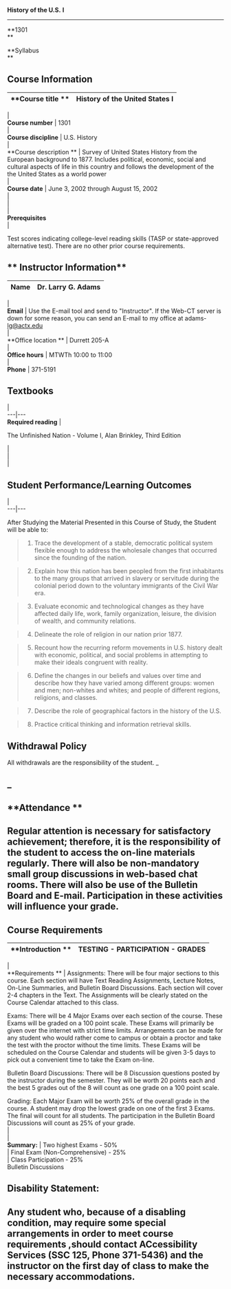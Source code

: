 **History of the U.S.** **I**  
  
---  
  
**1301  
**  
  
**Syllabus  
**  
  
  **Course Information**  
---  
  


**Course title  ** | History of the United States I  
---|---  
  |  
**Course number** |  1301  
|  
**Course discipline** |  U.S.  History  
|  
**Course description            ** | Survey of United States History from the
European background to 1877. Includes political, economic, social and cultural
aspects of life in this country and follows the development of the the United
States as a world power  
|  
**Course date** |  June 3, 2002 through August 15, 2002  
|  
|  
|  
**Prerequisites**  
|  
  
Test scores indicating college-level reading skills (TASP or state-approved
alternative test). There are no other prior course requirements.  
  
  
  
**  Instructor Information**  
---  
  


**Name** |  Dr. Larry G. Adams  
---|---  
|  
**Email** |  Use the E-mail tool and send to "Instructor". If the Web-CT
server is down for some reason, you can send an E-mail to my office at adams-
lg@actx.edu  
|  
**Office location                     ** | Durrett 205-A  
|  
**Office hours** |  MTWTh 10:00 to 11:00  
|  
**Phone** |  371-5191  
  


**Textbooks**  
---  
  
  |  
---|---  
**Required reading** |

The Unfinished Nation - Volume I, Alan Brinkley, Third Edition  
  
  |  
|  
|  
  
**Student Performance/Learning Outcomes**  
---  
  
  |  
---|---  
  
After Studying the Material Presented in this Course of Study, the Student
will be able to:

>   1. Trace the development of a stable, democratic political system flexible
enough to address the wholesale changes that occurred since the founding of
the nation.  
>  
>

>   2. Explain how this nation has been peopled from the first inhabitants to
the many groups that arrived in slavery or servitude during the colonial
period down to the voluntary immigrants of the Civil War era.  
>  
>

>   3. Evaluate economic and technological changes as they have affected daily
life, work, family organization, leisure, the division of wealth, and
community relations.  
>  
>

>   4. Delineate the role of religion in our nation prior 1877.  
>  
>

>   5. Recount how the recurring reform movements in U.S. history dealt with
economic, political, and social problems in attempting to make their ideals
congruent with reality.  
>  
>

>   6. Define the changes in our beliefs and values over time and describe how
they have varied among different groups:  women and men; non-whites and
whites; and people of different regions, religions, and classes.  
>  
>

>   7. Describe the role of geographical factors in the history of the U.S.  
>  
>

>   8. Practice critical thinking and information retrieval skills.

>

  
  


**Withdrawal Policy**  
---  
  


All withdrawals are the responsibility of the student. _  
  
_  
---  
  
**Attendance  **  
---  
  


Regular attention is necessary for satisfactory achievement; therefore, it is
the responsibility of the student to access the on-line materials regularly.
There will also be non-mandatory small group discussions in web-based chat
rooms. There will also be use of the Bulletin Board and E-mail. Participation
in these activities will influence your grade.  
---  
  


**Course Requirements**  
---  
  


**Introduction  ** | TESTING - PARTICIPATION - GRADES  
---|---  
|  
**Requirements                 ** | Assignments: There will be four major
sections to this course. Each section will have Text Reading Assignments,
Lecture Notes, On-Line Summaries, and Bulletin Board Discussions. Each section
will cover 2-4 chapters in the Text. The Assignments will be clearly stated on
the Course Calendar attached to this class.

Exams: There will be 4 Major Exams over each section of the course. These
Exams will be graded on a 100 point scale. These Exams will primarily be given
over the internet with strict time limits. Arrangements can be made for any
student who would rather come to campus or obtain a proctor and take the test
with the proctor without the time limits. These Exams will be scheduled on the
Course Calendar and students will be given 3-5 days to pick out a convenient
time to take the Exam on-line.

Bulletin Board Discussions: There will be 8 Discussion questions posted by the
instructor during the semester. They will be worth 20 points each and the best
5 grades out of the 8 will count as one grade on a 100 point scale.

Grading: Each Major Exam will be worth 25% of the overall grade in the course.
A student may drop the lowest grade on one of the first 3 Exams. The final
will count for all students. The participation in the Bulletin Board
Discussions will count as 25% of your grade.  
  |  
|  
**Summary:** |  Two highest Exams - 50%  
| Final Exam (Non-Comprehensive) \- 25%  
| Class Participation - 25%  
Bulletin Discussions  
  
  
**Disability Statement:**  
---  
  
  

Any student who, because of a disabling condition, may require some special
arrangements in order to meet course requirements ,should contact
ACcessibility Services (SSC 125, Phone 371-5436) and the instructor on the
first day of class to make the necessary accommodations.  
---  
  


    
    
     
    
    
     
    
    
     
    
    
     

